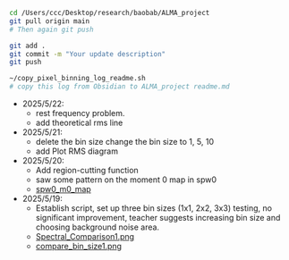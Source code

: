 
```bash
cd /Users/ccc/Desktop/research/baobab/ALMA_project
git pull origin main
# Then again git push

git add .
git commit -m "Your update description"
git push

~/copy_pixel_binning_log_readme.sh  
# copy this log from Obsidian to ALMA_project readme.md
```

- 2025/5/22:  
	- rest frequency problem.
	- add theoretical rms line
- 2025/5/21:  
	- delete the bin size change the bin size to 1, 5, 10
	- add Plot RMS diagram
- 2025/5/20:  
	- Add region-cutting function
	- saw some pattern on the  moment 0 map in spw0
	- [spw0_m0_map](spw0_m0_map.png)
- 2025/5/19:  
	- Establish script, set up three bin sizes (1x1, 2x2, 3x3) testing, no significant improvement, teacher suggests increasing bin size and choosing background noise area.  
	- [Spectral_Comparison1.png](./figure/Spectral_Comparison1.png)
	- [compare_bin_size1.png](./figure/compare_bin_size1.png)

